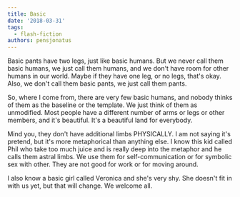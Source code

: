 ```yaml
---
title: Basic
date: '2018-03-31'
tags:
  - flash-fiction
authors: pensjonatus
---
```


Basic pants have two legs, just like basic humans. But we never call them basic
humans, we just call them humans, and we don't have room for other humans in our
world. Maybe if they have one leg, or no legs, that's okay. Also, we don't call
them basic pants, we just call them pants.

<!-- truncate -->

So, where I come from, there are very few basic humans, and nobody thinks of
them as the baseline or the template. We just think of them as unmodified. Most
people have a different number of arms or legs or other members, and it's
beautiful. It's a beautiful land for everybody.

Mind you, they don't have additional limbs PHYSICALLY. I am not saying it's
pretend, but it's more metaphorical than anything else. I know this kid called
Phil who take too much juice and is really deep into the metaphor and he calls
them astral limbs. We use them for self-communication or for symbolic sex with
other. They are not good for work or for moving around.

I also know a basic girl called Veronica and she's very shy. She doesn't fit in
with us yet, but that will change. We welcome all.

